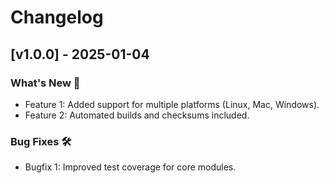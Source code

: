 # Changelog

## [v1.0.0] - 2025-01-04
### What's New 🎉
- Feature 1: Added support for multiple platforms (Linux, Mac, Windows).
- Feature 2: Automated builds and checksums included.

### Bug Fixes 🛠️
- Bugfix 1: Improved test coverage for core modules.

